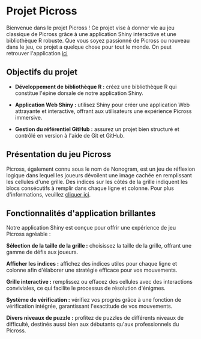 # Projet Picross
Bienvenue dans le projet Picross ! Ce projet vise à donner vie au jeu classique de Picross grâce à une application 
Shiny interactive et une bibliothèque R robuste. Que vous soyez passionné de Picross ou nouveau dans le jeu, ce projet
a quelque chose pour tout le monde. On peut retrouver l'application [ici](https://ibrahbossdi.shinyapps.io/picross/)

## Objectifs du projet
   - **Développement de bibliothèque R :** créez une bibliothèque R qui constitue l'épine dorsale de notre application Shiny.

   - **Application Web Shiny :** utilisez Shiny pour créer une application Web attrayante et interactive, offrant aux utilisateurs 
     une expérience Picross immersive.

   - **Gestion du référentiel GitHub :** assurez un projet bien structuré et contrôlé en version à l'aide de Git et GitHub.

## Présentation du jeu Picross
Picross, également connu sous le nom de Nonogram, est un jeu de réflexion logique dans lequel les joueurs dévoilent une image 
cachée en remplissant les cellules d'une grille. Des indices sur les côtés de la grille indiquent les blocs consécutifs à remplir 
dans chaque ligne et colonne. Pour plus d'informations, veuillez [cliquer ici](https://fr.wikipedia.org/wiki/Picross#).

## Fonctionnalités d'application brillantes
Notre application Shiny est conçue pour offrir une expérience de jeu Picross agréable :

**Sélection de la taille de la grille :** choisissez la taille de la grille, offrant une gamme de défis aux joueurs.

**Afficher les indices :** affichez des indices utiles pour chaque ligne et colonne afin d'élaborer une stratégie efficace pour vos mouvements.

**Grille interactive :** remplissez ou effacez des cellules avec des interactions conviviales, ce qui facilite le processus de résolution d'énigmes.

**Système de vérification :** vérifiez vos progrès grâce à une fonction de vérification intégrée, garantissant l'exactitude de vos mouvements.

**Divers niveaux de puzzle :** profitez de puzzles de différents niveaux de difficulté, destinés aussi bien aux débutants qu'aux professionnels du Picross.


